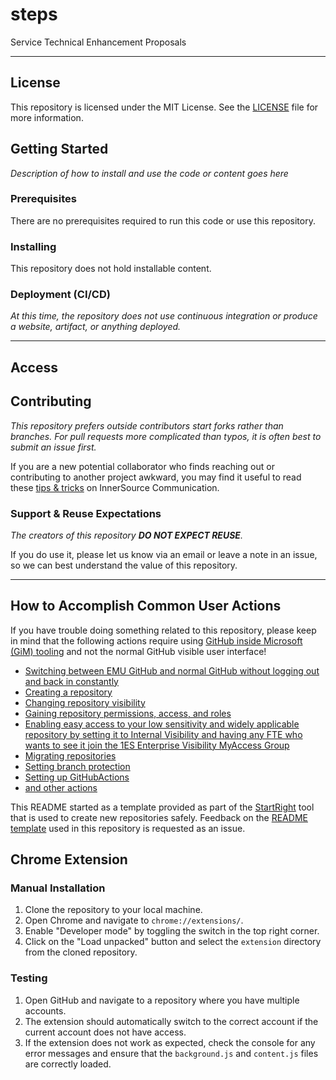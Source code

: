 <!--=========================README TEMPLATE INSTRUCTIONS=============================
======================================================================================

- THIS README TEMPLATE LARGELY CONSISTS OF COMMENTED OUT TEXT. THIS UNRENDERED TEXT IS MEANT TO BE LEFT IN AS A GUIDE 
  THROUGHOUT THE REPOSITORY'S LIFE WHILE END USERS ONLY SEE THE RENDERED PAGE CONTENT. 
- Any italicized text rendered in the initial template is intended to be replaced IMMEDIATELY upon repository creation.

- This template is default but not mandatory. It was designed to compensate for typical gaps in Microsoft READMEs 
  that slow the pace of work. You may delete it if you have a fully populated README to replace it with.

- Most README sections below are commented out as they are not known early in a repository's life. Others are commented 
  out as they do not apply to every repository. If a section will be appropriate later but not known now, consider 
  leaving it in commented out and adding an issue as a reminder.
- There are additional optional README sections in the external instruction link below. These include; "citation",  
  "built with", "acknowledgments", "folder structure", etc.
- You can easily find the places to add content that will be rendered to the end user by searching 
within the file for "TODO".



- ADDITIONAL EXTERNAL TEMPLATE INSTRUCTIONS:
  -  https://aka.ms/StartRight/README-Template/Instructions

======================================================================================
===================================================================================-->


<!---------------------[  Description  ]------------------<recommended> section below------------------>

# steps

<!-- 
INSTRUCTIONS:
- Write description paragraph(s) that can stand alone. Remember 1st paragraph may be consumed by aggregators to improve 
  search experience.
- You description should allow any reader to figure out:
    1. What it does?
    2. Why was it was created?
    3. Who created?
    4. What is it's maturity?
    5. What is the larger context?
- Write for a reasonable person with zero context regarding your product, org, and team. The person may be evaluating if 
this is something they can use.

How to Evaluate & Examples: 
  - https://aka.ms/StartRight/README-Template/Instructions#description
-->

Service Technical Enhancement Proposals

-----------------------------------------------------------------
<!-----------------------[  License  ]----------------------<optional> section below--------------------->

## License 

This repository is licensed under the MIT License. See the [LICENSE](LICENSE) file for more information.

<!-----------------------[  Getting Started  ]--------------<recommended> section below------------------>
## Getting Started

<!-- 
INSTRUCTIONS:
  - Write instructions such that any new user can get the project up & running on their machine.
  - This section has subsections described further down of "Prerequisites", "Installing", and "Deployment". 

How to Evaluate & Examples:
  - https://aka.ms/StartRight/README-Template/Instructions#getting-started
-->

<!---- [TODO]  CONTENT GOES BELOW ------->
*Description of how to install and use the code or content goes here*
<!------====-- CONTENT GOES ABOVE ------->


<!-----------------------[ Prerequisites  ]-----------------<optional> section below--------------------->
### Prerequisites

<!--------------------------------------------------------
INSTRUCTIONS:
- Describe what things a new user needs to install in order to install and use the repository. 

How to Evaluate & Examples:
  - https://aka.ms/StartRight/README-Template/Instructions#prerequisites
---------------------------------------------------------->

<!---- [TODO]  CONTENT GOES BELOW ------->
There are no prerequisites required to run this code or use this repository.
<!------====-- CONTENT GOES ABOVE ------->


<!-----------------------[  Installing  ]-------------------<optional> section below------------------>
### Installing

<!--
INSTRUCTIONS:
- A step by step series of examples that tell you how to get a development environment and your code running. 
- Best practice is to include examples that can be copy and pasted directly from the README into a terminal.

How to Evaluate & Examples:
  - https://aka.ms/StartRight/README-Template/Instructions#installing

<!---- [TODO]  CONTENT GOES BELOW ------->
This repository does not hold installable content.
<!------====-- CONTENT GOES ABOVE ------->


<!-----------------------[  Tests  ]------------------------<optional> section below--------------------->
<!-- 
## Tests
 -->

<!--
INSTRUCTIONS:
- Explain how to run the tests for this project. You may want to link here from Deployment (CI/CD) or Contributing sections.

How to Evaluate & Examples:
  - https://aka.ms/StartRight/README-Template/Instructions#tests
-->

<!---- [TODO]  CONTENT GOES BELOW ------->
<!--

*Explain what these tests test and why* 

```
Give an example
``` 

-->
<!------====-- CONTENT GOES ABOVE ------->


<!-----------------------[  Deployment (CI/CD)  ]-----------<optional> section below--------------------->
### Deployment (CI/CD)

<!-- 
INSTRUCTIONS:
- Describe how to deploy if applicable. Deployment includes website deployment, packages, or artifacts.
- Avoid potential new contributor frustrations by making it easy to know about all compliance and continuous integration 
    that will be run before pull request approval.
- NOTE: Setting up an Azure DevOps pipeline gets you all 1ES compliance and build tooling such as component governance. 
  - More info: https://aka.ms/StartRight/README-Template/integrate-ado

How to Evaluate & Examples:
  - https://aka.ms/StartRight/README-Template/Instructions#deployment-and-continuous-integration
-->

<!---- [TODO]  CONTENT GOES BELOW ------->
_At this time, the repository does not use continuous integration or produce a website, artifact, or anything deployed._
<!------====-- CONTENT GOES ABOVE ------->


<!-----------------------[  Versioning and Changelog  ]-----<optional> section below--------------------->

<!-- ### Versioning and Changelog -->

<!-- 
INSTRUCTIONS:
- If there is any information on a changelog, history, versioning style, roadmap or any related content tied to the 
  history and/or future of your project, this is a section for it.

How to Evaluate & Examples:
  - https://aka.ms/StartRight/README-Template/Instructions#versioning-and-changelog
-->

<!---- [TODO]  CONTENT GOES BELOW ------->
<!-- We use [SemVer](https://aka.ms/StartRight/README-Template/semver) for versioning. -->
<!------====-- CONTENT GOES ABOVE ------->

-----------------------------------------------

<!-----------------------[  Access  ]-----------------------<recommended> section below------------------>
## Access

<!-- 
INSTRUCTIONS:
- Please use this section to reduce the all-too-common friction & pain of getting read access and role-based permissions 
  to repos inside Microsoft. Please cover (a) Gaining a role with read, write, other permissions. (b) sharing a link to 
  this repository such that people who are not members of the organization can access it.
- If the repository is set to internalVisibility, you may also want to refer to the "Sharing a Link to this Repository" sub-section 
of the [README-Template instructions](https://aka.ms/StartRight/README-Template/Instructions#sharing-a-link-to-this-repository) so new GitHub EMU users know to get 1ES-Enterprise-Visibility MyAccess group access and therefore will have read rights to any repo set to internalVisibility.

How to Evaluate & Examples:
  - https://aka.ms/StartRight/README-Template/Instructions#how-to-share-an-accessible-link-to-this-repository
-->


<!---- [TODO]  CONTENT GOES BELOW ------->

<!------====-- CONTENT GOES ABOVE ------->


<!-----------------------[  Contributing  ]-----------------<recommended> section below------------------>
## Contributing

<!--
INSTRUCTIONS: 
- Establish expectations and processes for existing & new developers to contribute to the repository.
  - Describe whether first step should be email, teams message, issue, or direct to pull request.
  - Express whether fork or branch preferred.
- CONTRIBUTING content Location:
  - You can tell users how to contribute in the README directly or link to a separate CONTRIBUTING.md file.
  - The README sections "Contacts" and "Reuse Expectations" can be seen as subsections to CONTRIBUTING.
  
How to Evaluate & Examples:
  - https://aka.ms/StartRight/README-Template/Instructions#contributing
-->

<!---- [TODO]  CONTENT GOES BELOW ------->
_This repository prefers outside contributors start forks rather than branches. For pull requests more complicated 
than typos, it is often best to submit an issue first._

If you are a new potential collaborator who finds reaching out or contributing to another project awkward, you may find 
it useful to read these [tips & tricks](https://aka.ms/StartRight/README-Template/innerSource/2021_02_TipsAndTricksForCollaboration) 
on InnerSource Communication.
<!------====-- CONTENT GOES ABOVE ------->


<!-----------------------[  Contacts  ]---------------------<recommended> section below------------------>
<!-- 
#### Contacts  
-->
<!--
INSTRUCTIONS: 
- To lower friction for new users and contributors, provide a preferred contact(s) and method (email, TEAMS, issue, etc.)

How to Evaluate & Examples:
  - https://aka.ms/StartRight/README-Template/Instructions#contacts
-->

<!---- [TODO]  CONTENT GOES BELOW ------->

<!------====-- CONTENT GOES ABOVE ------->


<!-----------------------[  Support & Reuse Expectations  ]-----<recommended> section below-------------->

### Support & Reuse Expectations


<!-- 
INSTRUCTIONS:
- To avoid misalignments use this section to set expectations in regards to current and future state of:
  - The level of support the owning team provides new users/contributors and 
  - The owning team's expectations in terms of incoming InnerSource requests and contributions.

How to Evaluate & Examples:
  - https://aka.ms/StartRight/README-Template/Instructions#support-and-reuse-expectations
-->

<!---- [TODO]  CONTENT GOES BELOW ------->

_The creators of this repository **DO NOT EXPECT REUSE**._

If you do use it, please let us know via an email or 
leave a note in an issue, so we can best understand the value of this repository.
<!------====-- CONTENT GOES ABOVE ------->

<!-----------------------[  Limitations  ]----------------------<optional> section below----------------->

<!-- 
### Limitations 
--> 

<!-- 
INSTRUCTIONS:
- Use this section to make readers aware of any complications or limitations that they need to be made aware of.
  - State:
    - Export restrictions
    - If telemetry is collected
    - Dependencies with non-typical license requirements or limitations that need to not be missed. 
    - trademark limitations
 
How to Evaluate & Examples:
  - https://aka.ms/StartRight/README-Template/Instructions#limitations
-->

<!---- [TODO]  CONTENT GOES BELOW ------->

<!------====-- CONTENT GOES ABOVE ------->

--------------------------------------------


<!-----------------------[  Links to Platform Policies  ]-------<recommended> section below-------------->
## How to Accomplish Common User Actions
<!-- 
INSTRUCTIONS: 
- This section links to information useful to any user of this repository new to internal GitHub policies & workflows.
-->

 If you have trouble doing something related to this repository, please keep in mind that the following actions require 
 using [GitHub inside Microsoft (GiM) tooling](https://aka.ms/gim/docs) and not the normal GitHub visible user interface!
- [Switching between EMU GitHub and normal GitHub without logging out and back in constantly](https://aka.ms/StartRight/README-Template/maintainingMultipleAccount)
- [Creating a repository](https://aka.ms/StartRight)
- [Changing repository visibility](https://aka.ms/StartRight/README-Template/policies/jit) 
- [Gaining repository permissions, access, and roles](https://aka.ms/StartRight/README-TEmplates/gim/policies/access)
- [Enabling easy access to your low sensitivity and widely applicable repository by setting it to Internal Visibility and having any FTE who wants to see it join the 1ES Enterprise Visibility MyAccess Group](https://aka.ms/StartRight/README-Template/gim/innersource-access)
- [Migrating repositories](https://aka.ms/StartRight/README-Template/troubleshoot/migration)
- [Setting branch protection](https://aka.ms/StartRight/README-Template/gim/policies/branch-protection)
- [Setting up GitHubActions](https://aka.ms/StartRight/README-Template/policies/actions)
- [and other actions](https://aka.ms/StartRight/README-Template/gim/policies)

This README started as a template provided as part of the 
[StartRight](https://aka.ms/gim/docs/startright) tool that is used to create new repositories safely. Feedback on the
[README template](https://aka.ms/StartRight/README-Template) used in this repository is requested as an issue. 

<!-- version: 2023-04-07 [Do not delete this line, it is used for analytics that drive template improvements] -->

## Chrome Extension

### Manual Installation

1. Clone the repository to your local machine.
2. Open Chrome and navigate to `chrome://extensions/`.
3. Enable "Developer mode" by toggling the switch in the top right corner.
4. Click on the "Load unpacked" button and select the `extension` directory from the cloned repository.

### Testing

1. Open GitHub and navigate to a repository where you have multiple accounts.
2. The extension should automatically switch to the correct account if the current account does not have access.
3. If the extension does not work as expected, check the console for any error messages and ensure that the `background.js` and `content.js` files are correctly loaded.
